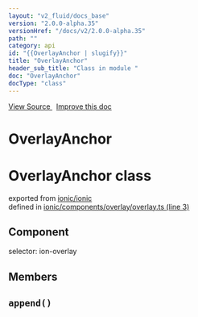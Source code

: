 ```yaml
---
layout: "v2_fluid/docs_base"
version: "2.0.0-alpha.35"
versionHref: "/docs/v2/2.0.0-alpha.35"
path: ""
category: api
id: "{{OverlayAnchor | slugify}}"
title: "OverlayAnchor"
header_sub_title: "Class in module "
doc: "OverlayAnchor"
docType: "class"
---
```



<div class="improve-docs">
  <a href='http://github.com/driftyco/ionic2/tree/master/ionic/components/overlay/overlay.ts#L2'>
    View Source
  </a>
  &nbsp;
  <a href='http://github.com/driftyco/ionic2/edit/master/ionic/components/overlay/overlay.ts#L2'>
    Improve this doc
  </a>
</div>




<h1 class="api-title">

  OverlayAnchor



</h1>







<h1 class="class export">OverlayAnchor <span class="type">class</span></h1>
<p class="module">exported from <a href='undefined'>ionic/ionic</a><br/>
defined in <a href="https://github.com/driftyco/ionic2/tree/master/ionic/components/overlay/overlay.ts#L3-L33">ionic/components/overlay/overlay.ts (line 3)</a>
</p>
<h2>Component</h2>
  <span>selector: ion-overlay</span>


## Members

<div id="append"></div>
<h2>
  <code>append()</code>

</h2>












